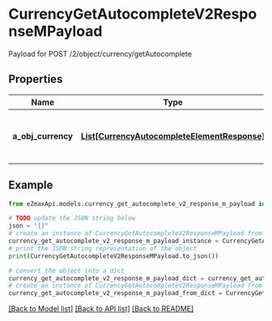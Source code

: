 # CurrencyGetAutocompleteV2ResponseMPayload

Payload for POST /2/object/currency/getAutocomplete

## Properties

Name | Type | Description | Notes
------------ | ------------- | ------------- | -------------
**a_obj_currency** | [**List[CurrencyAutocompleteElementResponse]**](CurrencyAutocompleteElementResponse.md) | An array of Currency autocomplete element response. | 

## Example

```python
from eZmaxApi.models.currency_get_autocomplete_v2_response_m_payload import CurrencyGetAutocompleteV2ResponseMPayload

# TODO update the JSON string below
json = "{}"
# create an instance of CurrencyGetAutocompleteV2ResponseMPayload from a JSON string
currency_get_autocomplete_v2_response_m_payload_instance = CurrencyGetAutocompleteV2ResponseMPayload.from_json(json)
# print the JSON string representation of the object
print(CurrencyGetAutocompleteV2ResponseMPayload.to_json())

# convert the object into a dict
currency_get_autocomplete_v2_response_m_payload_dict = currency_get_autocomplete_v2_response_m_payload_instance.to_dict()
# create an instance of CurrencyGetAutocompleteV2ResponseMPayload from a dict
currency_get_autocomplete_v2_response_m_payload_from_dict = CurrencyGetAutocompleteV2ResponseMPayload.from_dict(currency_get_autocomplete_v2_response_m_payload_dict)
```
[[Back to Model list]](../README.md#documentation-for-models) [[Back to API list]](../README.md#documentation-for-api-endpoints) [[Back to README]](../README.md)


